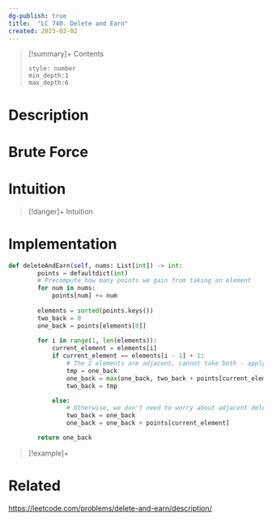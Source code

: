 ```yaml
---
dg-publish: true
title:  "LC 740. Delete and Earn"
created: 2023-02-02
---
```


>[!summary]+ Contents
>```toc
>style: number
>min_depth:1
>max_depth:6
>```

# Description

# Brute Force
# Intuition

>[!danger]+ Intuition

# Implementation
```python
def deleteAndEarn(self, nums: List[int]) -> int:
        points = defaultdict(int)
        # Precompute how many points we gain from taking an element
        for num in nums:
            points[num] += num
            
        elements = sorted(points.keys())
        two_back = 0
        one_back = points[elements[0]]
        
        for i in range(1, len(elements)):
            current_element = elements[i]
            if current_element == elements[i - 1] + 1:
                # The 2 elements are adjacent, cannot take both - apply normal recurrence
                tmp = one_back
                one_back = max(one_back, two_back + points[current_element])
                two_back = tmp

            else:
                # Otherwise, we don't need to worry about adjacent deletions
                two_back = one_back
                one_back = one_back + points[current_element]

        return one_back
```

>[!example]+ 


# Related
https://leetcode.com/problems/delete-and-earn/description/